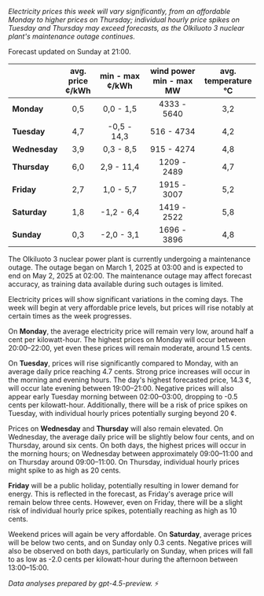 *Electricity prices this week will vary significantly, from an affordable Monday to higher prices on Thursday; individual hourly price spikes on Tuesday and Thursday may exceed forecasts, as the Olkiluoto 3 nuclear plant's maintenance outage continues.*

Forecast updated on Sunday at 21:00.

|              | avg.<br>price<br>¢/kWh | min - max<br>¢/kWh | wind power<br>min - max<br>MW | avg.<br>temperature<br>°C |
|:-------------|:----------------:|:----------------:|:-------------:|:-------------:|
| **Monday**      |        0,5       |     0,0 - 1,5    |      4333 - 5640     |        3,2        |
| **Tuesday**     |        4,7       |   -0,5 - 14,3    |       516 - 4734     |        4,2        |
| **Wednesday**   |        3,9       |     0,3 - 8,5    |       915 - 4274     |        4,8        |
| **Thursday**    |        6,0       |    2,9 - 11,4    |      1209 - 2489     |        4,7        |
| **Friday**      |        2,7       |     1,0 - 5,7    |      1915 - 3007     |        5,2        |
| **Saturday**    |        1,8       |   -1,2 - 6,4     |      1419 - 2522     |        5,8        |
| **Sunday**      |        0,3       |   -2,0 - 3,1     |      1696 - 3896     |        4,8        |

The Olkiluoto 3 nuclear power plant is currently undergoing a maintenance outage. The outage began on March 1, 2025 at 03:00 and is expected to end on May 2, 2025 at 02:00. The maintenance outage may affect forecast accuracy, as training data available during such outages is limited.

Electricity prices will show significant variations in the coming days. The week will begin at very affordable price levels, but prices will rise notably at certain times as the week progresses.

On **Monday**, the average electricity price will remain very low, around half a cent per kilowatt-hour. The highest prices on Monday will occur between 20:00–22:00, yet even these prices will remain moderate, around 1.5 cents.

On **Tuesday**, prices will rise significantly compared to Monday, with an average daily price reaching 4.7 cents. Strong price increases will occur in the morning and evening hours. The day's highest forecasted price, 14.3 ¢, will occur late evening between 19:00–21:00. Negative prices will also appear early Tuesday morning between 02:00–03:00, dropping to -0.5 cents per kilowatt-hour. Additionally, there will be a risk of price spikes on Tuesday, with individual hourly prices potentially surging beyond 20 ¢.

Prices on **Wednesday** and **Thursday** will also remain elevated. On Wednesday, the average daily price will be slightly below four cents, and on Thursday, around six cents. On both days, the highest prices will occur in the morning hours; on Wednesday between approximately 09:00–11:00 and on Thursday around 09:00–11:00. On Thursday, individual hourly prices might spike to as high as 20 cents.

**Friday** will be a public holiday, potentially resulting in lower demand for energy. This is reflected in the forecast, as Friday's average price will remain below three cents. However, even on Friday, there will be a slight risk of individual hourly price spikes, potentially reaching as high as 10 cents.

Weekend prices will again be very affordable. On **Saturday**, average prices will be below two cents, and on Sunday only 0.3 cents. Negative prices will also be observed on both days, particularly on Sunday, when prices will fall to as low as -2.0 cents per kilowatt-hour during the afternoon between 13:00–15:00.

*Data analyses prepared by gpt-4.5-preview.* ⚡
